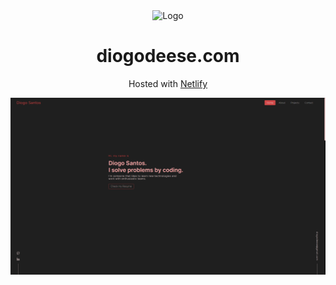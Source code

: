 <div align="center">
  <img alt="Logo" src="" width="100" />
</div>
<h1 align="center">
  diogodeese.com
</h1>
<p align="center">
  Hosted with <a href="https://www.netlify.com/" target="_blank">Netlify</a>
</p>
<p align="center">
</p>

![Demo](https://github.com/diogodeese/Portfolio/blob/master/src/assets/Demo.png)
